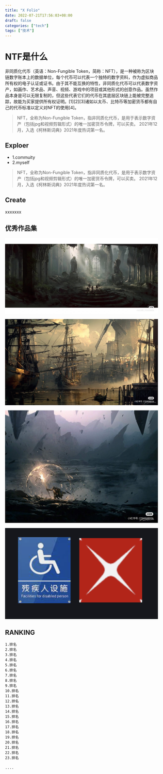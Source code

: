 ```yaml
---
title: "X Folio"
date: 2022-07-21T17:56:03+08:00
draft: false
categories: ["tech"]
tags: ["技术"]
---
```

# NTF是什么

非同质化代币（英语：Non-Fungible Token，简称：NFT），是一种被称为区块链数字账本上的数据单位，每个代币可以代表一个独特的数字资料，作为虚拟商品所有权的电子认证或证书。由于其不能互换的特性，非同质化代币可以代表数字资产，如画作、艺术品、声音、视频、游戏中的项目或其他形式的创意作品。虽然作品本身是可以无限复制的，但这些代表它们的代币在其底层区块链上能被完整追踪，故能为买家提供所有权证明。[1][2][3]诸如以太币、比特币等加密货币都有自己的代币标准以定义对NFT的使用[4]。
>NFT，全称为Non-Fungible Token，指非同质化代币，是用于表示数字资产（包括jpg和视频剪辑形式）的唯一加密货币令牌，可以买卖。 2021年12月，入选《柯林斯词典》2021年度热词第一名。

## Exploer

* 1.commuity
* 2.myself


>NFT，全称为Non-Fungible Token，指非同质化代币，是用于表示数字资产（包括jpg和视频剪辑形式）的唯一加密货币令牌，可以买卖。 2021年12月，入选《柯林斯词典》2021年度热词第一名。

## Create

xxxxxxx

## 优秀作品集

![20220721190927](https://raw.githubusercontent.com/Gzk738/vps_picgo/master/images/20220721190927.png "优秀作品 1")

![20220721191211](https://raw.githubusercontent.com/Gzk738/vps_picgo/master/images/20220721191211.png "优秀作品 1")

![20220721191241](https://raw.githubusercontent.com/Gzk738/vps_picgo/master/images/20220721191241.png "优秀作品 1")


![20220721191634](https://raw.githubusercontent.com/Gzk738/vps_picgo/master/images/20220721191634.png)

## RANKING
```
1.排名
2.排名
3.排名
4.排名
5.排名
6.排名
7.排名
8.排名
9.排名
10.排名
11.排名
12.排名
13.排名
14.排名
15.排名
16.排名
17.排名
18.排名
19.排名
20.排名
21.排名
22.排名
23.排名

....
```